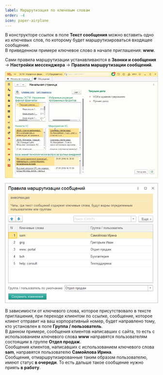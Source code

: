 ```yaml
---
label: Маршрутизация по ключевым словам
order: -4
icon: paper-airplane
---
```


В конструкторе ссылок в поле **Текст сообщения** можно вставить одно из ключевых слов, по которому будет маршрутизироваться входящее сообщение. <br>
В приведенном примере ключевое слово в начале приглашения: **www**. 

Сами правила маршрутизации устанавливаются в **Звонки и сообщения** -> **Настройки мессенджера** -> **Правила маршрутизации сообщений**.

<img class="miko-shadow play-on-hover"  
    src="/assets/whatsapp/marshrut/wp_marshrut_0.gif"
    alt="МИКО: маршрутизация входящих сообщений"
/>

<img class="miko-shadow"  
    src="/assets/whatsapp/marshrut/wp_marshrut_0.png"
    alt="МИКО: маршрутизация входящих сообщений"
/>

В зависимости от ключевого слова, которое присутствовало в тексте приглашения, при переходе клиентом по ссылке, сообщение, которое клиент отправит на ваш корпоративный номер, будет направлено тому, кто установлен в поле **Группа / пользователь**. <br>
В данном примере, сообщения клиентов написавших с сайта, то есть с использованием ключевого слова **www** направятся пользователям состоящим в группе **Отдел продаж**. <br>
Сообщения клиентов, написавших с использованием ключевого слова **sam**, направятся пользователю **Самойлова Ирина**. <br>
Сообщения, отмаршрутизированные таким образом пользователю, имеют статус **в очереди**. То есть дальше такое сообщение нужно приять **в работу**.
